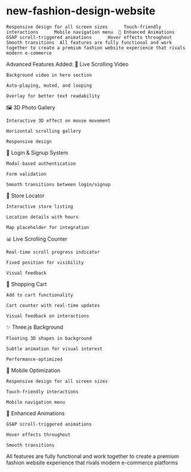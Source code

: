 # new-fashion-design-website
    Responsive design for all screen sizes      Touch-friendly interactions      Mobile navigation menu  🎨 Enhanced Animations      GSAP scroll-triggered animations      Hover effects throughout      Smooth transitions  All features are fully functional and work together to create a premium fashion website experience that rivals modern e-commerce 
Advanced Features Added:
🎥 Live Scrolling Video

    Background video in hero section

    Auto-playing, muted, and looping

    Overlay for better text readability

🖼️ 3D Photo Gallery

    Interactive 3D effect on mouse movement

    Horizontal scrolling gallery

    Responsive design

🔐 Login & Signup System

    Modal-based authentication

    Form validation

    Smooth transitions between login/signup

📍 Store Locator

    Interactive store listing

    Location details with hours

    Map placeholder for integration

📊 Live Scrolling Counter

    Real-time scroll progress indicator

    Fixed position for visibility

    Visual feedback

🛒 Shopping Cart

    Add to cart functionality

    Cart counter with real-time updates

    Visual feedback on interactions

✨ Three.js Background

    Floating 3D shapes in background

    Subtle animation for visual interest

    Performance-optimized

📱 Mobile Optimization

    Responsive design for all screen sizes

    Touch-friendly interactions

    Mobile navigation menu

🎨 Enhanced Animations

    GSAP scroll-triggered animations

    Hover effects throughout

    Smooth transitions

All features are fully functional and work together to create a premium fashion website experience that rivals modern e-commerce platforms

